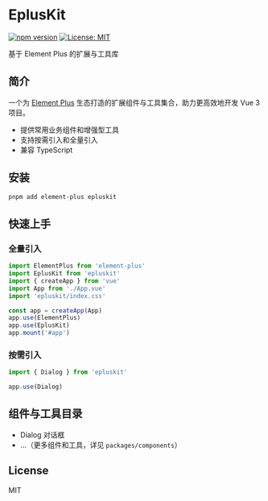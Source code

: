 # EplusKit

[![npm version](https://img.shields.io/npm/v/epluskit.svg)](https://www.npmjs.com/package/epluskit)
[![License: MIT](https://img.shields.io/badge/License-MIT-yellow.svg)](https://opensource.org/licenses/MIT)

基于 Element Plus 的扩展与工具库

## 简介

一个为 [Element Plus](https://element-plus.org/) 生态打造的扩展组件与工具集合，助力更高效地开发 Vue 3 项目。

- 提供常用业务组件和增强型工具
- 支持按需引入和全量引入
- 兼容 TypeScript

## 安装

```bash
pnpm add element-plus epluskit
```

## 快速上手

### 全量引入

```ts
import ElementPlus from 'element-plus'
import EplusKit from 'epluskit'
import { createApp } from 'vue'
import App from './App.vue'
import 'epluskit/index.css'

const app = createApp(App)
app.use(ElementPlus)
app.use(EplusKit)
app.mount('#app')
```

### 按需引入

```ts
import { Dialog } from 'epluskit'

app.use(Dialog)
```

## 组件与工具目录

- Dialog 对话框
- ...（更多组件和工具，详见 `packages/components`）

## License

MIT
